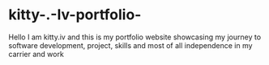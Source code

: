 # kitty-.-Iv-portfolio-
Hello I am kitty.iv and this is my portfolio website showcasing my journey to software development, project, skills and most of all independence in my carrier and work 
